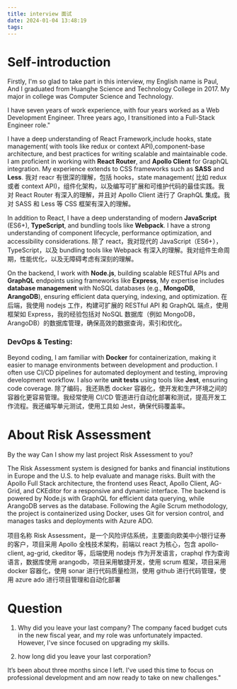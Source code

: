 ```yaml
---
title: interview 面试
date: 2024-01-04 13:48:19
tags:
---
```


# Self-introduction

Firstly, I'm so glad to take part in this interview, my English name is Paul, And I graduated from Huanghe Science and Technology College in 2017. My major in college was Computer Science and Technology.

I have seven years of work experience, with four years worked as a Web Development Engineer. Three years ago, I transitioned into a Full-Stack Engineer role."

I have a deep understanding of React Framework,include hooks, state management( with tools like redux or context API),component-base architecture, and best practices for writing scalable and maintainable code. I am proficient in working with **React Router**, and **Apollo Client** for GraphQL integration. My experience extends to CSS frameworks such as **SASS** and **Less**.
我对 reacr 有很深的理解，包括 hooks，state management( 比如 redux 或者 context API)，组件化架构，以及编写可扩展和可维护代码的最佳实践。我对 React Router 有深入的理解，并且对 Apollo Client 进行了 GraphQL 集成。我对 SASS 和 Less 等 CSS 框架有深入的理解。

In addition to React, I have a deep understanding of modern **JavaScript** (ES6+), **TypeScript**, and bundling tools like **Webpack**. I have a strong understanding of component lifecycle, performance optimization, and accessibility considerations.
除了 react，我对现代的 JavaScript（ES6+），TypeScript，以及 bundling tools like Webpack 有深入的理解。我对组件生命周期，性能优化，以及无障碍考虑有深刻的理解。

On the backend, I work with **Node.js**, building scalable RESTful APIs and **GraphQL** endpoints using frameworks like **Express**, My expertise includes **database management** with NoSQL databases (e.g., **MongoDB**, **ArangoDB**), ensuring efficient data querying, indexing, and optimization.
在后端，我使用 nodejs 工作，构建可扩展的 RESTful API 和 GraphQL 端点，使用框架如 Express，我的经验包括对 NoSQL 数据库（例如 MongoDB，ArangoDB）的数据库管理，确保高效的数据查询，索引和优化。

### DevOps & Testing:

Beyond coding, I am familiar with **Docker** for containerization, making it easier to manage environments between development and production. I often use CI/CD pipelines for automated deployment and testing, improving development workflow. I also write **unit tests** using tools like **Jest**, ensuring code coverage.
除了编码，我还熟悉 docker 容器化，使开发和生产环境之间的容器化更容易管理。我经常使用 CI/CD 管道进行自动化部署和测试，提高开发工作流程。我还编写单元测试，使用工具如 Jest，确保代码覆盖率。

# About Risk Assessment

By the way
Can I show my last project Risk Assessment to you?

The Risk Assessment system is designed for banks and financial institutions in Europe and the U.S.
to help evaluate and manage risks. Built with the Apollo Full Stack architecture,
the frontend uses React, Apollo Client, AG-Grid, and CKEditor for a responsive and dynamic interface.
The backend is powered by Node.js with GraphQL for efficient data querying, while ArangoDB serves as the database. Following the Agile Scrum methodology, the project is containerized using Docker, uses Git for version control, and manages tasks and deployments with Azure ADO.

项目名称 Risk Assessment，是一个风险评估系统，主要面向欧美中小银行证券的客户，项目采用 Apollo 全栈技术架构，前端以 react 为核心，包含 apollo-client, ag-grid, ckeditor 等，后端使用 nodejs 作为开发语言，craphql 作为查询语言，数据库使用 arangodb，项目采用敏捷开发，使用 scrum 框架，项目采用 docker 容器化，使用 sonar 进行代码质量检测，使用 github 进行代码管理，使用 azure ado 进行项目管理和自动化部署

# Question

1. Why did you leave your last company?
   The company faced budget cuts in the new fiscal year, and my role was unfortunately impacted. However, I've since focused on upgrading my skills.

2. how long did you leave your last corporation?

It’s been about three months since I left. I’ve used this time to focus on professional development and am now ready to take on new challenges."
